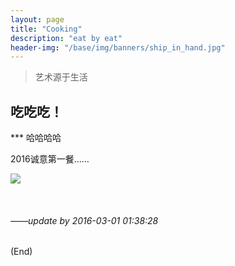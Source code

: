 ```yaml
---
layout: page
title: "Cooking"
description: "eat by eat"
header-img: "/base/img/banners/ship_in_hand.jpg"
---
```


>艺术源于生活

## 吃吃吃！

*** 哈哈哈哈

2016诚意第一餐……

![]({{site.img_url}}/other/tmp/eat.jpg)  
 

<br />

###### *——update by 2016-03-01 01:38:28*
(End)

